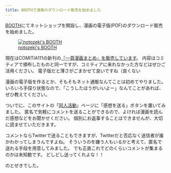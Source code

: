 ```yaml
---
title: BOOTHで漫画のダウンロード販売を始めました
---
```


[BOOTH](https://booth.pm)にてネットショップを開設し、漫画の電子版(PDF)のダウンロード販売を始めました。

<figure>
  <a href="https://notozeki.booth.pm/" target="_blank">
    <img src="https://asset.booth.pm/static-images/banner/468x60_01.png" alt="notozeki's BOOTH">
    <figcaption>
      notozeki's BOOTH
    </figcaption>
  </a>
</figure>

現在はCOMITIA111の新刊の<a href="https://notozeki.booth.pm/items/74185" target="_blank">『一頁漫画まとめ』を販売しています</a>。
内容はコミティアで頒布したものと同一ですが、コミティアに来れなかった方などはぜひご活用ください。
電子版だと薄さがごまかせて良いですね（良くない

漫画の電子版を作るとか、そもそもネット通販なんてことは初めてやりました。
いろいろ手探り状態なので、「こうしたほうがいいよー」なんてことがあれば、ぜひ教えてください。

ついでに、このサイトの「[同人活動](/doujin/)」ページに「感想を送る」ボタンを置いてみました。
匿名で気軽にコメントを送ることができるので、よければ漫画を読んだ感想などをお聞かせください。
個別にお返事することはできませんが、大切に読ませていただきます。

コメントならTwitterで送ることもできますが、Twitterだと否応なく送信者が誰かわかってしまうんですよね。
そういうのを嫌う人もいるかと考えて、匿名で送れる手段を用意してみました。
でも正直これでどのくらいコメントが集まるのかは未知数です。
どしどし送ってくれよな！！

のとぜきでした。
